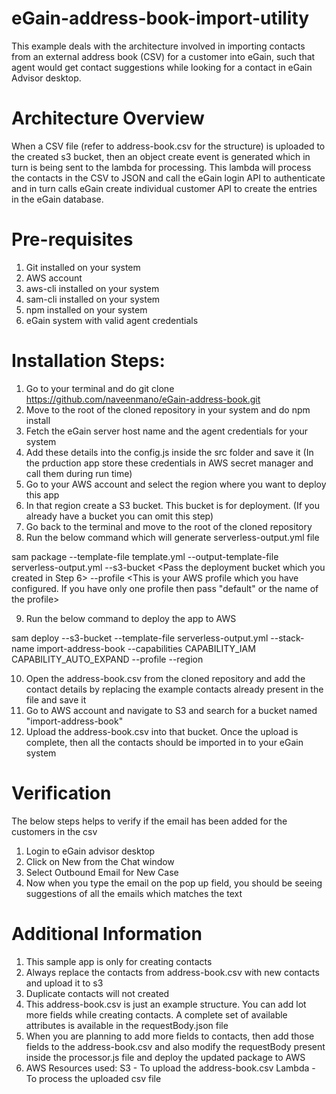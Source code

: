 # eGain-address-book-import-utility

This example deals with the architecture involved in importing contacts from an external address book (CSV) for a customer into eGain, such that agent would get contact suggestions while looking for a contact in eGain Advisor desktop.

# Architecture Overview
When a CSV file (refer to address-book.csv for the structure) is uploaded to the created s3 bucket, then an object create event is generated which in turn is being sent to the lambda for processing. This lambda will process the contacts in the CSV to JSON and call the eGain login API to authenticate and in turn calls eGain create individual customer API to create the entries in the eGain database.

# Pre-requisites

1. Git installed on your system
2. AWS account
3. aws-cli installed on your system
4. sam-cli installed on your system
5. npm installed on your system
6. eGain system with valid agent credentials

# Installation Steps:

1. Go to your terminal and do git clone https://github.com/naveenmano/eGain-address-book.git
2. Move to the root of the cloned repository in your system and do npm install
3. Fetch the eGain server host name and the agent credentials for your system
4. Add these details into the config.js inside the src folder and save it (In the prduction app store these credentials in AWS secret manager and call them during run time)
5. Go to your AWS account and select the region where you want to deploy this app
6. In that region create a S3 bucket. This bucket is for deployment. (If you already have a bucket you can omit this step)
7. Go back to the terminal and move to the root of the cloned repository
8. Run the below command which will generate serverless-output.yml file

sam package --template-file template.yml --output-template-file serverless-output.yml --s3-bucket <Pass the deployment bucket which you created in Step 6> --profile <This is your AWS profile which you have configured. If you have only one profile then pass "default" or the name of the profile>

9. Run the below command to deploy the app to AWS

sam deploy --s3-bucket <deployment bucket> --template-file serverless-output.yml --stack-name import-address-book --capabilities CAPABILITY_IAM CAPABILITY_AUTO_EXPAND --profile <AWS profile> --region <AWS region>

10. Open the address-book.csv from the cloned repository and add the contact details by replacing the example contacts already present in the file and save it
11. Go to AWS account and navigate to S3 and search for a bucket named "import-address-book"
12. Upload the address-book.csv into that bucket. Once the upload is complete, then all the contacts should be imported in to your eGain system

# Verification

The below steps helps to verify if the email has been added for the customers in the csv
1. Login to eGain advisor desktop
2. Click on New from the Chat window
3. Select Outbound Email for New Case
4. Now when you type the email on the pop up field, you should be seeing suggestions of all the emails which matches the text

# Additional Information

1. This sample app is only for creating contacts
2. Always replace the contacts from address-book.csv with new contacts and upload it to s3
3. Duplicate contacts will not created
4. This address-book.csv is just an example structure. You can add lot more fields while creating contacts. A complete set of available attributes is available in the requestBody.json file
5. When you are planning to add more fields to contacts, then add those fields to the address-book.csv and also modify the requestBody present inside the processor.js file and deploy the updated package to AWS
6. AWS Resources used:
   S3 - To upload the address-book.csv
   Lambda - To process the uploaded csv file




